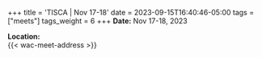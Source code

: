 +++
title = 'TISCA | Nov 17-18'
date = 2023-09-15T16:40:46-05:00
tags = ["meets"]
tags_weight = 6
+++
**Date:** Nov 17-18, 2023   

**Location:**  
{{< wac-meet-address >}}  
